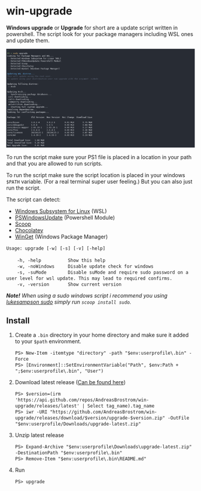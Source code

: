 # win-upgrade
**Windows upgrade** or **Upgrade** for short are a update script written in powershell. The script look for your package managers including WSL ones and update them.

![](https://github.com/AndreasBrostrom/win-upgrade/blob/main/resources/demo.png)

To run the script make sure your PS1 file is placed in a location in your path and that you are allowed to run scripts. 

To run the script make sure the script location is placed in your windows `$PATH` variable. (For a real terminal super user feeling.) But you can also just run the script.

The script can detect:
 - [Windows Subsystem for Linux](https://docs.microsoft.com/en-us/windows/wsl/install) (WSL)
 - [PSWindowsUpdate](https://www.powershellgallery.com/packages/PSWindowsUpdate) (Powershell Module)
 - [Scoop](https://scoop.sh/)
 - [Chocolatey](https://chocolatey.org/)
 - [WinGet](https://docs.microsoft.com/en-us/windows/package-manager/winget/) (Windows Package Manager)

```pwsh
Usage: upgrade [-w] [-s] [-v] [-help]

    -h, -help          Show this help
    -w, -noWindows     Disable update check for windows
    -s, -suMode        Disable suMode and require sudo password on a user level for wsl update. This may lead to required confirms.
    -v, -version       Show current version
```

***Note!** When using a sudo windows script i recommend you using [lukesampson sudo](https://github.com/lukesampson/psutils/blob/master/sudo.ps1) simply run `scoop install sudo`.*

## Install

1. Create a `.bin` directory in your home directory and make sure it added to your `$path` environment.
   ```pwsh
   PS> New-Item -itemtype "directory" -path "$env:userprofile\.bin" -Force
   PS> [Environment]::SetEnvironmentVariable("Path", $env:Path + ";$env:userprofile\.bin", "User")
   ```
2. Download latest release ([Can be found here](https://github.com/AndreasBrostrom/win-upgrade/releases/latest))
   ```
   PS> $version=(irm 'https://api.github.com/repos/AndreasBrostrom/win-upgrade/releases/latest' | Select tag_name).tag_name
   PS> iwr -URI "https://github.com/AndreasBrostrom/win-upgrade/releases/download/$version/upgrade-$version.zip" -OutFile "$env:userprofile/Downloads/upgrade-latest.zip"
   ```
3. Unzip latest release
   ```pwsh
   PS> Expand-Archive "$env:userprofile\Downloads\upgrade-latest.zip" -DestinationPath "$env:userprofile\.bin"
   PS> Remove-Item "$env:userprofile\.bin\README.md"
   ```
4. Run
   ```pwsh
   PS> upgrade
   ```
